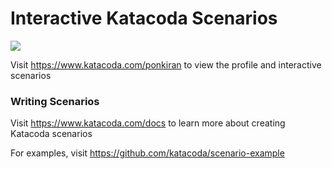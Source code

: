 # Interactive Katacoda Scenarios

[![](http://shields.katacoda.com/katacoda/ponkiran/count.svg)](https://www.katacoda.com/ponkiran "Get your profile on Katacoda.com")

Visit https://www.katacoda.com/ponkiran to view the profile and interactive scenarios

### Writing Scenarios
Visit https://www.katacoda.com/docs to learn more about creating Katacoda scenarios

For examples, visit https://github.com/katacoda/scenario-example
